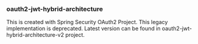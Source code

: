 ### oauth2-jwt-hybrid-architecture

This is created with Spring Security OAuth2 Project. This legacy implementation is deprecated. Latest version can be found in oauth2-jwt-hybrid-architecture-v2 project.
